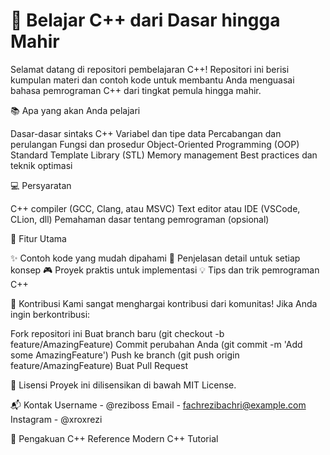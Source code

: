 # 🚀 Belajar C++ dari Dasar hingga Mahir
Selamat datang di repositori pembelajaran C++! Repositori ini berisi kumpulan materi dan contoh kode untuk membantu Anda menguasai bahasa pemrograman C++ dari tingkat pemula hingga mahir.

📚 Apa yang akan Anda pelajari

Dasar-dasar sintaks C++
Variabel dan tipe data
Percabangan dan perulangan
Fungsi dan prosedur
Object-Oriented Programming (OOP)
Standard Template Library (STL)
Memory management
Best practices dan teknik optimasi

💻 Persyaratan

C++ compiler (GCC, Clang, atau MSVC)
Text editor atau IDE (VSCode, CLion, dll)
Pemahaman dasar tentang pemrograman (opsional)

🌟 Fitur Utama

✨ Contoh kode yang mudah dipahami
📝 Penjelasan detail untuk setiap konsep
🎮 Proyek praktis untuk implementasi
💡 Tips dan trik pemrograman C++

🤝 Kontribusi
Kami sangat menghargai kontribusi dari komunitas! Jika Anda ingin berkontribusi:

Fork repositori ini
Buat branch baru (git checkout -b feature/AmazingFeature)
Commit perubahan Anda (git commit -m 'Add some AmazingFeature')
Push ke branch (git push origin feature/AmazingFeature)
Buat Pull Request

📖 Lisensi
Proyek ini dilisensikan di bawah MIT License.

📬 Kontak
Username - @reziboss
Email - fachrezibachri@example.com
Instagram - @xroxrezi

🙏 Pengakuan
C++ Reference
Modern C++ Tutorial
